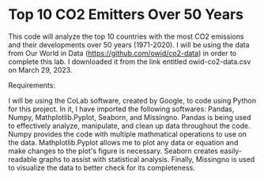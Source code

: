 # Top 10 CO2 Emitters Over 50 Years
This code will analyze the top 10 countries with the most CO2 emissions and their developments over 50 years (1971-2020).
I will be using the data from Our World in Data (https://github.com/owid/co2-data) in order to complete this lab. I downloaded it from the link entitled owid-co2-data.csv on March 29, 2023.

Requirements:

I will be using the CoLab software, created by Google, to code using Python for this project. In it, I have imported the following softwares: Pandas, Numpy, Mathplotlib.Pyplot, Seaborn, and Missingno. Pandas is being used to effectively analyze, manipulate, and clean up data throughout the code. Numpy provides the code with multiple mathmatical operations to use on the data. Mathplotlib.Pyplot allows me to plot any data or equation and make changes to the plot's figure is necessary. Seaborn creates easily-readable graphs to assist with statistical analysis. Finally, Missingno is used to visualize the data to better check for its completeness.

